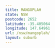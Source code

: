 ```yaml
---
title: MANGOPLAH
state: NSW
postcode: 2652
latitude: -35.405064
longitude: 147.64961
url: /nsw/mangoplah/
layout: suburb
---
```

